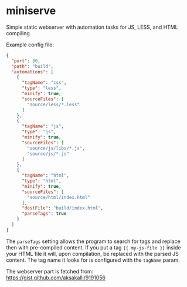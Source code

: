 # miniserve

Simple static webserver with automation tasks for JS, LESS, and HTML compiling

Example config file:

```json
{
  "port": 80,
  "path": "build",
  "automations": [
    {
      "tagName": "css",
      "type": "less",
      "minify": true,
      "sourceFiles": [
        "source/less/*.less"
      ]
    },
    {
      "tagName": "js",
      "type": "js",
      "minify": true,
      "sourceFiles": [
        "source/js/libs/*.js",
        "source/js/*.js"
      ]
    },
    {
      "tagName": "html",
      "type": "html",
      "minify": true,
      "sourceFiles": [
        "source/html/index.html"
      ],
      "destFile": "build/index.html",
      "parseTags": true
    }
  ]
}
```

The ```parseTags``` setting allows the program to search for tags and replace then with pre-compiled content. If you put a tag ```{{ my-js-file }}``` inside your HTML file it will, upon compilation, be replaced with the parsed JS content. The tag name it looks for is configured with the ```tagName``` param.

The webserver part is fetched from: <https://gist.github.com/aksakalli/9191056>